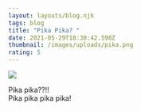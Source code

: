 ```yaml
---
layout: layouts/blog.njk
tags: blog
title: "Pika Pika? "
date: 2021-05-29T18:30:42.598Z
thumbnail: /images/uploads/pika.png
rating: 5
---
```


<img src="{{ thumbnail | url }}"/>

Pika pika??!! \
Pika pika pika pika!